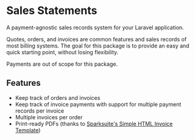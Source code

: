 # Sales Statements

A payment-agnostic sales records system for your Laravel application. 

Quotes, orders, and invoices are common features and sales records of most billing systems. The goal for this package is to provide an easy and quick starting point, without losing flexibility.

Payments are out of scope for this package.

## Features

- Keep track of orders and invoices
- Keep track of invoice payments with support for multiple payment records per invoice
- Multiple invoices per order
- Print-ready PDFs (thanks to [Sparksuite's Simple HTML Invoice Template](https://github.com/sparksuite/simple-html-invoice-template))